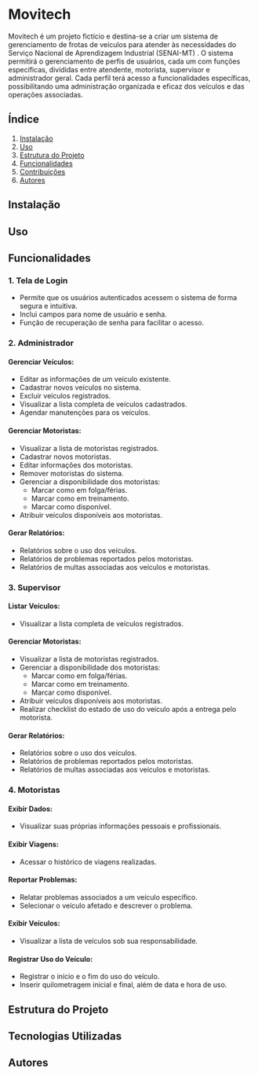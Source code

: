 
# Movitech
Movitech é um projeto fictício e destina-se a criar um sistema de gerenciamento de frotas de veículos para atender às necessidades do Serviço Nacional de Aprendizagem Industrial (SENAI-MT) .
O sistema permitirá o gerenciamento de perfis de usuários, cada um com funções específicas, divididas entre atendente, motorista, supervisor e administrador geral. Cada perfil terá acesso a funcionalidades específicas, possibilitando uma administração organizada e eficaz dos veículos e das operações associadas.

## Índice
1. [Instalação](#instalação)
2. [Uso](#uso)
3. [Estrutura do Projeto](#estrutura-do-projeto)
4. [Funcionalidades](#funcionalidades)
5. [Contribuições](#contribuições)
6. [Autores](#autores)

## Instalação


## Uso


## Funcionalidades

### 1. Tela de Login
- Permite que os usuários autenticados acessem o sistema de forma segura e intuitiva.
- Inclui campos para nome de usuário e senha.
- Função de recuperação de senha para facilitar o acesso.

### 2. Administrador
#### Gerenciar Veículos:
- Editar as informações de um veículo existente.
- Cadastrar novos veículos no sistema.
- Excluir veículos registrados.
- Visualizar a lista completa de veículos cadastrados.
- Agendar manutenções para os veículos.

#### Gerenciar Motoristas:
- Visualizar a lista de motoristas registrados.
- Cadastrar novos motoristas.
- Editar informações dos motoristas.
- Remover motoristas do sistema.
- Gerenciar a disponibilidade dos motoristas:
  - Marcar como em folga/férias.
  - Marcar como em treinamento.
  - Marcar como disponível.
- Atribuir veículos disponíveis aos motoristas.

#### Gerar Relatórios:
- Relatórios sobre o uso dos veículos.
- Relatórios de problemas reportados pelos motoristas.
- Relatórios de multas associadas aos veículos e motoristas.

### 3. Supervisor
#### Listar Veículos:
- Visualizar a lista completa de veículos registrados.

#### Gerenciar Motoristas:
- Visualizar a lista de motoristas registrados.
- Gerenciar a disponibilidade dos motoristas:
  - Marcar como em folga/férias.
  - Marcar como em treinamento.
  - Marcar como disponível.
- Atribuir veículos disponíveis aos motoristas.
- Realizar checklist do estado de uso do veículo após a entrega pelo motorista.

#### Gerar Relatórios:
- Relatórios sobre o uso dos veículos.
- Relatórios de problemas reportados pelos motoristas.
- Relatórios de multas associadas aos veículos e motoristas.

### 4. Motoristas
#### Exibir Dados:
- Visualizar suas próprias informações pessoais e profissionais.

#### Exibir Viagens:
- Acessar o histórico de viagens realizadas.

#### Reportar Problemas:
- Relatar problemas associados a um veículo específico.
- Selecionar o veículo afetado e descrever o problema.

#### Exibir Veículos:
- Visualizar a lista de veículos sob sua responsabilidade.

#### Registrar Uso do Veículo:
- Registrar o início e o fim do uso do veículo.
- Inserir quilometragem inicial e final, além de data e hora de uso.

## Estrutura do Projeto


## Tecnologias Utilizadas


## Autores

